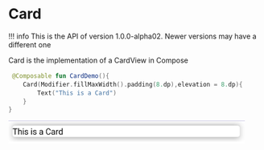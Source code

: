 # Card

!!! info
    This is the API of version 1.0.0-alpha02. Newer versions may have a different one

Card is the implementation of a CardView in Compose

```kotlin
 @Composable fun CardDemo(){
    Card(Modifier.fillMaxWidth().padding(8.dp),elevation = 8.dp){
        Text("This is a Card")
    }
}
```

<p align="left">
  <img src ="../../images/material/card/carddemo.png"  />
</p>